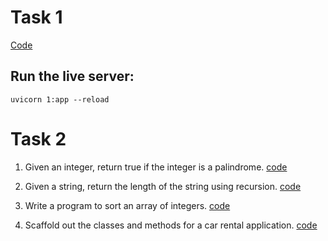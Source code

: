 # Task 1
[Code](1.py)

## Run the live server:
    uvicorn 1:app --reload


# Task 2

1. Given an integer, return true if the integer is a palindrome.
[code](2_1.py)

2. Given a string, return the length of the string using recursion. 
[code](2_2.py)

3. Write a program to sort an array of integers.
[code](2_3.py)

4. Scaffold out the classes and methods for a car rental application.
[code](2_4.py)